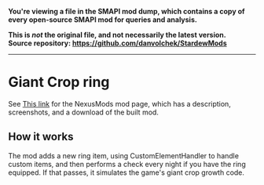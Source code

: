 **You're viewing a file in the SMAPI mod dump, which contains a copy of every open-source SMAPI mod
for queries and analysis.**

**This is _not_ the original file, and not necessarily the latest version.**  
**Source repository: https://github.com/danvolchek/StardewMods**

----

# Giant Crop ring


See [This link](http://www.nexusmods.com/stardewvalley/mods/1182?) for the NexusMods mod page, which has a description, screenshots, and a download of the built mod.

## How it works

The mod adds a new ring item, using CustomElementHandler to handle custom items, and then performs a check every night if you have the ring equipped. If that passes, it simulates the game's giant crop growth code.